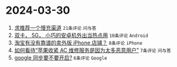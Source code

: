 # 2024-03-30

1. [求推荐一个慢充渠道](https://www.v2ex.com/t/1028309) `21条评论` `问与答`
1. [双卡， 5G， 小巧的安卓机外出当热点用](https://www.v2ex.com/t/1028299) `10条评论` `Android`
1. [淘宝有没有靠谱的卖外版 iPhone 店铺？](https://www.v2ex.com/t/1028303) `8条评论` `iPhone`
1. [如何看待“苹果收紧 AC 维修服务是因为太多恶意用户”](https://www.v2ex.com/t/1028314) `7条评论` `问与答`
1. [google 同步要不要开启?](https://www.v2ex.com/t/1028306) `6条评论` `Google`
